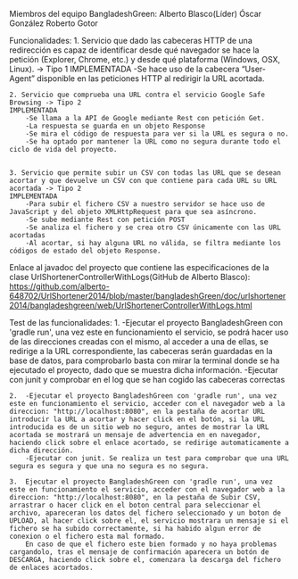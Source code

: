 Miembros del equipo BangladeshGreen:
	Alberto Blasco(Líder)
	Óscar González
	Roberto Gotor

Funcionalidades:
	1. Servicio que dado las cabeceras HTTP de una redirección es capaz de identificar desde qué navegador se hace la petición (Explorer, Chrome, etc.) y desde qué plataforma (Windows, OSX, Linux). -> Tipo 1 
	IMPLEMENTADA 
		-Se hace uso de la cabecera “User-Agent” disponible en las peticiones HTTP al redirigir la URL acortada.
	
	
	2. Servicio que comprueba una URL contra el servicio Google Safe Browsing -> Tipo 2 
	IMPLEMENTADA
		-Se llama a la API de Google mediante Rest con petición Get.
		-La respuesta se guarda en un objeto Response
		-Se mira el código de respuesta para ver si la URL es segura o no.
		-Se ha optado por mantener la URL como no segura durante todo el ciclo de vida del proyecto.

	
	3. Servicio que permite subir un CSV con todas las URL que se desean acortar y que devuelve un CSV con que contiene para cada URL su URL acortada -> Tipo 2 
	IMPLEMENTADA
		-Para subir el fichero CSV a nuestro servidor se hace uso de JavaScript y del objeto XMLHttpRequest para que sea asíncrono.
		-Se sube mediante Rest con petición POST
		-Se analiza el fichero y se crea otro CSV únicamente con las URL acortadas
		-Al acortar, si hay alguna URL no válida, se filtra mediante los códigos de estado del objeto Response. 
		
Enlace al javadoc del proyecto que contiene las especificaciones de la clase UrlShortenerControllerWithLogs(GitHub de Alberto Blasco):
	https://github.com/alberto-648702/UrlShortener2014/blob/master/bangladeshGreen/doc/urlshortener2014/bangladeshgreen/web/UrlShortenerControllerWithLogs.html
	
	
Test de las funcionalidades:
	1.  -Ejecutar el proyecto BangladeshGreen con 'gradle run', una vez este en funcionamiento el servicio, se podrá hacer uso de las direcciones creadas con el mismo, al acceder a una de ellas, se redirige a la URL correspondiente, las cabeceras serán guardadas en la base de datos, para comprobarlo basta con mirar la terminal donde se ha ejecutado el proyecto, dado que se muestra dicha información.
		-Ejecutar con junit y comprobar en el log que se han cogido las cabeceras correctas

	2. 	-Ejecutar el proyecto BangladeshGreen con 'gradle run', una vez este en funcionamiento el servicio, acceder con el navegador web a la direccion: "http://localhost:8080", en la pestaña de acortar URL introducir la URL a acortar y hacer click en el botón, si la URL introducida es de un sitio web no seguro, antes de mostrar la URL acortada se mostrará un mensaje de advertencia en en navegador, haciendo click sobre el enlace acortado, se redirige automaticamente a dicha dirección.
		-Ejecutar con junit. Se realiza un test para comprobar que una URL segura es segura y que una no segura es no segura.
	
	3. 	Ejecutar el proyecto BangladeshGreen con 'gradle run', una vez este en funcionamiento el servicio, acceder con el navegador web a la direccion: "http://localhost:8080", en la pestaña de Subir CSV, arrastrar o hacer click en el boton central para seleccionar el archivo, apareceran los datos del fichero seleccionado y un boton de UPLOAD, al hacer click sobre el, el servicio mostrara un mensaje si el fichero se ha subido correctamente, si ha habido algun error de conexion o el fichero esta mal formado.
		En caso de que el fichero este bien formado y no haya problemas cargandolo, tras el mensaje de confirmación aparecera un botón de DESCARGA, haciendo click sobre el, comenzara la descarga del fichero de enlaces acortados.
		
	